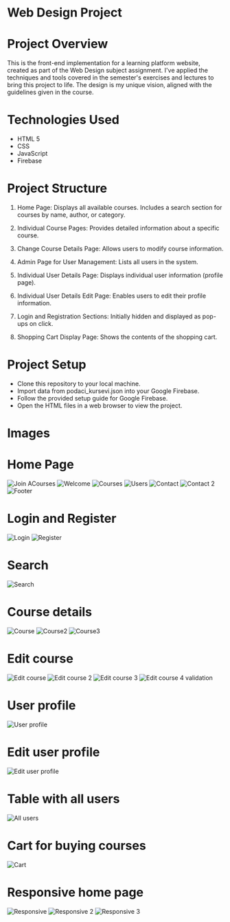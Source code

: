 # Web Design Project

# Project Overview
This is the front-end implementation for a learning platform website, created as part of the Web Design subject assignment. 
I've applied the techniques and tools covered in the semester's exercises and lectures to bring this project to life. 
The design is my unique vision, aligned with the guidelines given in the course.

# Technologies Used
- HTML 5
- CSS
- JavaScript
- Firebase

# Project Structure
1. Home Page:
Displays all available courses.
Includes a search section for courses by name, author, or category.

2. Individual Course Pages:
Provides detailed information about a specific course.

3. Change Course Details Page:
Allows users to modify course information.

4. Admin Page for User Management:
Lists all users in the system.

5. Individual User Details Page:
Displays individual user information (profile page).

6. Individual User Details Edit Page:
Enables users to edit their profile information.

7. Login and Registration Sections:
Initially hidden and displayed as pop-ups on click.

8. Shopping Cart Display Page:
Shows the contents of the shopping cart.

# Project Setup
- Clone this repository to your local machine.
- Import data from podaci_kursevi.json into your Google Firebase.
- Follow the provided setup guide for Google Firebase.
- Open the HTML files in a web browser to view the project.

# Images
# Home Page
![Join ACourses](https://github.com/anna02272/SR46-2021-WD2021-projekat/assets/96575598/6b11d4d7-44ad-4239-8b27-d840837c4198)
![Welcome](https://github.com/anna02272/SR46-2021-WD2021-projekat/assets/96575598/9181f759-1212-49ca-8d3e-4e2988e573bb)
![Courses](https://github.com/anna02272/SR46-2021-WD2021-projekat/assets/96575598/15420b8f-d44f-4c36-8102-4a1016fd918f)
![Users](https://github.com/anna02272/SR46-2021-WD2021-projekat/assets/96575598/df8b94fc-5af1-43b4-b0a3-743acce9b9f2)
![Contact](https://github.com/anna02272/SR46-2021-WD2021-projekat/assets/96575598/b42ab1d4-9c0b-4fe3-a46c-e8b184e1b2c6)
![Contact 2](https://github.com/anna02272/SR46-2021-WD2021-projekat/assets/96575598/3e51dfed-5a45-4b08-9467-f15a6ff8867b)
![Footer](https://github.com/anna02272/SR46-2021-WD2021-projekat/assets/96575598/1b37203e-8da1-48aa-b21e-5fb50bc1228c)

# Login and Register
![Login](https://github.com/anna02272/SR46-2021-WD2021-projekat/assets/96575598/4ac36207-5156-4731-878b-ae385cccdce1)
![Register](https://github.com/anna02272/SR46-2021-WD2021-projekat/assets/96575598/b2e4dd7a-3659-4da4-a346-964ca4e42e02)

# Search
![Search](https://github.com/anna02272/SR46-2021-WD2021-projekat/assets/96575598/f7367ad9-d1e2-4759-8d33-94e25e7ef150)

# Course details
![Course](https://github.com/anna02272/SR46-2021-WD2021-projekat/assets/96575598/8def7f49-9136-4feb-8bcf-1152e841baa4)
![Course2](https://github.com/anna02272/SR46-2021-WD2021-projekat/assets/96575598/a7abc745-8cec-4cf4-8dfd-a4e10eae5bd2)
![Course3](https://github.com/anna02272/SR46-2021-WD2021-projekat/assets/96575598/81c6ddeb-d6b6-4e7e-bdf9-5f2efb8bd9cb)

# Edit course
![Edit course](https://github.com/anna02272/SR46-2021-WD2021-projekat/assets/96575598/cd21041f-d7b5-4b5c-84e4-5aa8fbd70b99)
![Edit course 2](https://github.com/anna02272/SR46-2021-WD2021-projekat/assets/96575598/c758ff70-b9a1-47c4-8925-882479e0b60f)
![Edit course 3](https://github.com/anna02272/SR46-2021-WD2021-projekat/assets/96575598/51560ed3-80be-402c-93e3-c6e35e6eacff)
![Edit course  4 validation](https://github.com/anna02272/SR46-2021-WD2021-projekat/assets/96575598/522dd35a-b812-4b5f-8591-8d05f9b702c2)

# User profile
![User profile](https://github.com/anna02272/SR46-2021-WD2021-projekat/assets/96575598/58d88520-01d5-492e-85ec-2fbb7ed107dd)

# Edit user profile
![Edit user profile](https://github.com/anna02272/SR46-2021-WD2021-projekat/assets/96575598/3ebac0ff-b5ac-4958-8f99-868a36cf2dc2)

# Table with all users
![All users](https://github.com/anna02272/SR46-2021-WD2021-projekat/assets/96575598/397640f1-b61b-4082-9663-16254a8de366)

# Cart for buying courses
![Cart](https://github.com/anna02272/SR46-2021-WD2021-projekat/assets/96575598/7f000b5f-364b-48ba-af5e-63397dad3433)

# Responsive home page
![Responsive](https://github.com/anna02272/SR46-2021-WD2021-projekat/assets/96575598/e1bf2ed8-abf5-4ce5-9428-39891efa76bb)
![Responsive 2](https://github.com/anna02272/SR46-2021-WD2021-projekat/assets/96575598/9aa298d4-694e-495d-b8f1-fc73a50566c3)
![Responsive 3](https://github.com/anna02272/SR46-2021-WD2021-projekat/assets/96575598/cf49de7e-a9f3-46a8-bfb1-9f972d9e96f6)


